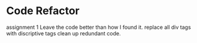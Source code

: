 # Code Refactor
assignment 1
Leave the code better than how I found it.
replace all div tags with discriptive tags
clean up redundant code.
